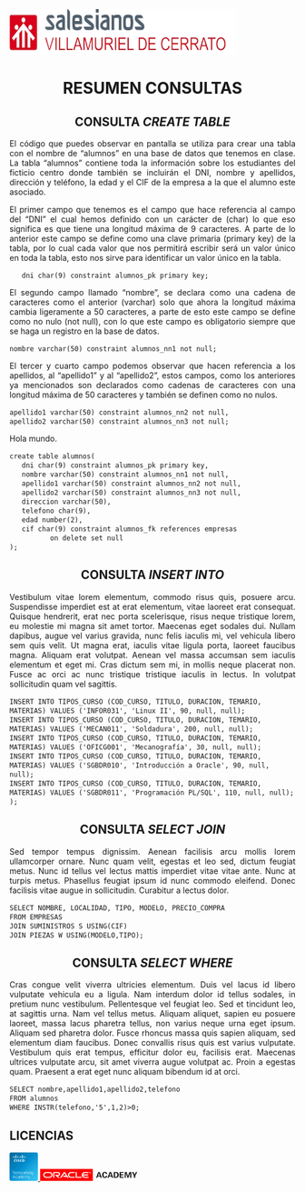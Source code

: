 <p align="left">
    <a href="https://www.centrodonbosco.es/" target="blank">
    <img src="https://github.com/Alvaruky/Resumen-Consultas/blob/main/assets/img/PieDePagina-removebg-preview%20(1).png" alt="Cabecera-Salesianos"
    height="80px" width="400px">
    </a>
</p>

# <h1 align="center"><strong>RESUMEN CONSULTAS</strong></h1>

## <h2 align="center"><strong>CONSULTA <em>CREATE TABLE</em></strong></h2>

<p align="justify">
  El código que puedes observar en pantalla se utiliza para crear una tabla con el nombre de “alumnos” en una base de datos que tenemos en clase. La tabla “alumnos” contiene toda la información sobre los estudiantes del ficticio centro donde también se incluirán el DNI, nombre y apellidos, dirección y teléfono, la edad y el CIF de la empresa a la que el alumno este asociado.
</p>

<p align="justify">
  El primer campo que tenemos es el campo que hace referencia al campo del “DNI” el cual hemos definido con un carácter de (char) lo que eso significa es que tiene una longitud máxima de 9 caracteres. A parte de lo anterior este campo se define como una clave primaria (primary key) de la tabla, por lo cual cada valor que nos permitirá escribir será un valor único en toda la tabla, esto nos sirve para identificar un valor único en la tabla.
<p>

```
   dni char(9) constraint alumnos_pk primary key;  
```

<p align="justify">
  El segundo campo llamado “nombre”, se declara como una cadena de caracteres como el anterior (varchar) solo que ahora la longitud máxima cambia ligeramente a 50 caracteres, a parte de esto este campo se define como no nulo (not null), con lo que este campo es obligatorio siempre que se haga un registro en la base de datos.
</p>

```
nombre varchar(50) constraint alumnos_nn1 not null;
```

<p align="justify">
  El tercer y cuarto campo podemos observar que hacen referencia a los apellidos, al “apellido1” y al “apellido2”, estos campos, como los anteriores ya mencionados son declarados como cadenas de caracteres con una longitud máxima de 50 caracteres y también se definen como no nulos.
</p>

```
apellido1 varchar(50) constraint alumnos_nn2 not null,  
apellido2 varchar(50) constraint alumnos_nn3 not null;
```

<p align="justify">
  Hola mundo.
</p>

```
create table alumnos(
   dni char(9) constraint alumnos_pk primary key,  
   nombre varchar(50) constraint alumnos_nn1 not null,  
   apellido1 varchar(50) constraint alumnos_nn2 not null,  
   apellido2 varchar(50) constraint alumnos_nn3 not null,  
   direccion varchar(50),  
   telefono char(9),  
   edad number(2),  
   cif char(9) constraint alumnos_fk references empresas  
          on delete set null  
);  
```

## <h2 align="center"><strong>CONSULTA <em>INSERT INTO</em></strong></h2>

<p align="justify">
    Vestibulum vitae lorem elementum, commodo risus quis, posuere arcu. Suspendisse imperdiet est at erat elementum, vitae laoreet erat consequat. Quisque hendrerit, erat nec porta scelerisque, risus neque tristique lorem, eu molestie mi magna sit amet tortor. Maecenas eget sodales dui. Nullam dapibus, augue vel varius gravida, nunc felis iaculis mi, vel vehicula libero sem quis velit. Ut magna erat, iaculis vitae ligula porta, laoreet faucibus magna. Aliquam erat volutpat. Aenean vel massa accumsan sem iaculis elementum et eget mi. Cras dictum sem mi, in mollis neque placerat non. Fusce ac orci ac nunc tristique tristique iaculis in lectus. In volutpat sollicitudin quam vel sagittis.
</p>

```
INSERT INTO TIPOS_CURSO (COD_CURSO, TITULO, DURACION, TEMARIO, MATERIAS) VALUES ('INFOR031', 'Linux II', 90, null, null);  
INSERT INTO TIPOS_CURSO (COD_CURSO, TITULO, DURACION, TEMARIO, MATERIAS) VALUES ('MECAN011', 'Soldadura', 200, null, null);  
INSERT INTO TIPOS_CURSO (COD_CURSO, TITULO, DURACION, TEMARIO, MATERIAS) VALUES ('OFICG001', 'Mecanografía', 30, null, null);  
INSERT INTO TIPOS_CURSO (COD_CURSO, TITULO, DURACION, TEMARIO, MATERIAS) VALUES ('SGBDR010', 'Introducción a Oracle', 90, null, null);  
INSERT INTO TIPOS_CURSO (COD_CURSO, TITULO, DURACION, TEMARIO, MATERIAS) VALUES ('SGBDR011', 'Programación PL/SQL', 110, null, null);  
);    
  ```

## <h2 align="center"><strong>CONSULTA <em>SELECT JOIN</em></strong></h2>

<p align="justify">
    Sed tempor tempus dignissim. Aenean facilisis arcu mollis lorem ullamcorper ornare. Nunc quam velit, egestas et leo sed, dictum feugiat metus. Nunc id tellus vel lectus mattis imperdiet vitae vitae ante. Nunc at turpis metus. Phasellus feugiat ipsum id nunc commodo eleifend. Donec facilisis vitae augue in sollicitudin. Curabitur a lectus dolor.
</p>

```
SELECT NOMBRE, LOCALIDAD, TIPO, MODELO, PRECIO_COMPRA  
FROM EMPRESAS  
JOIN SUMINISTROS S USING(CIF)  
JOIN PIEZAS W USING(MODELO,TIPO);  
  ```

## <h2 align="center"><strong>CONSULTA <em>SELECT WHERE</em></strong></h2>

<p align="justify">
    Cras congue velit viverra ultricies elementum. Duis vel lacus id libero vulputate vehicula eu a ligula. Nam interdum dolor id tellus sodales, in pretium nunc vestibulum. Pellentesque vel feugiat leo. Sed et tincidunt leo, at sagittis urna. Nam vel tellus metus. Aliquam aliquet, sapien eu posuere laoreet, massa lacus pharetra tellus, non varius neque urna eget ipsum. Aliquam sed pharetra dolor. Fusce rhoncus massa quis sapien aliquam, sed elementum diam faucibus. Donec convallis risus quis est varius vulputate. Vestibulum quis erat tempus, efficitur dolor eu, facilisis erat. Maecenas ultrices vulputate arcu, sit amet viverra augue volutpat ac. Proin a egestas quam. Praesent a erat eget nunc aliquam bibendum id at orci.
</p>

```
SELECT nombre,apellido1,apellido2,telefono  
FROM alumnos  
WHERE INSTR(telefono,'5',1,2)>0;  
  ```

## <h2 align="left"><strong>LICENCIAS</strong></h2>

<p align="left">
    <a href="https://www.netacad.com/" target="blank">
    <img src="https://github.com/Alvaruky/Resumen-Consultas/blob/main/assets/img/NetworkingAcademy_360px_72_RGB.png" alt="Cisco-Networking-Academy" height="50px" width="50px">
    </a>
    <a href="https://academy.oracle.com/es/" target="blank">
    <img src="https://github.com/Alvaruky/Resumen-Consultas/blob/main/assets/img/descarga.png" alt="Oracle-Academy" height="34%" width="34%">
  </a>
</p>
